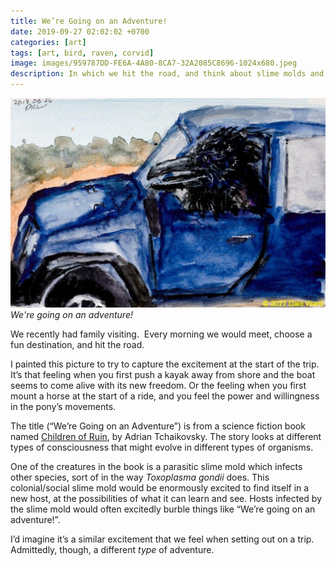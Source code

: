 ```yaml
---
title: We’re Going on an Adventure!
date: 2019-09-27 02:02:02 +0700
categories: [art]
tags: [art, bird, raven, corvid]
image: images/959787DD-FE6A-4A80-8CA7-32A2085C8696-1024x680.jpeg
description: In which we hit the road, and think about slime molds and Adrian Tchaikovsky's "Children of Ruin".
---
```


![pic](images/959787DD-FE6A-4A80-8CA7-32A2085C8696-1024x680.jpeg "raven pic")
*We're going on an adventure!*

We recently had family visiting.  Every morning we would meet, choose a fun destination, and hit the road.

I painted this picture to try to capture the excitement at the start of the trip. It’s that feeling when you first push a kayak away from shore and the boat seems to come alive with its new freedom. Or the feeling when you first mount a horse at the start of a ride, and you feel the power and willingness in the pony’s movements.

The title (“We’re Going on an Adventure”) is from a science fiction book named [Children of Ruin](https://www.amazon.com/gp/product/B07H29P76R/), by Adrian Tchaikovsky. The story looks at different types of consciousness that might evolve in different types of organisms.

One of the creatures in the book is a parasitic slime mold which infects other species, sort of in the way _Toxoplasma gondii_ does. This colonial/social slime mold would be enormously excited to find itself in a new host, at the possibilities of what it can learn and see. Hosts infected by the slime mold would often excitedly burble things like “We’re going on an adventure!”.

I’d imagine it’s a similar excitement that we feel when setting out on a trip. Admittedly, though, a different _type_ of adventure.
